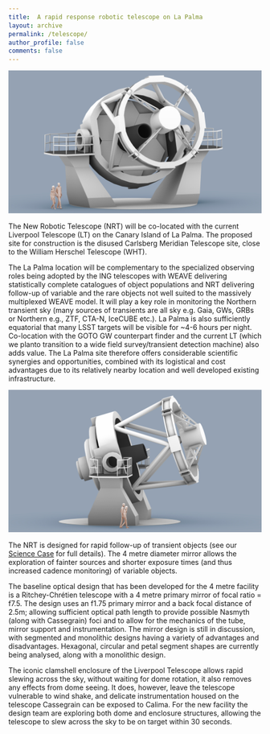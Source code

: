 ```yaml
---
title:  A rapid response robotic telescope on La Palma
layout: archive
permalink: /telescope/
author_profile: false
comments: false
---
```


![text about an image](NRT_concept_01_2018_ao_01.jpg) 

The New Robotic Telescope (NRT) will be co-located with the current Liverpool Telescope (LT) on the Canary Island of La Palma. The proposed site for construction is the disused Carlsberg Meridian Telescope site, close to the William Herschel Telescope (WHT). 

The La Palma location will be complementary to the specialized observing roles being adopted by the ING telescopes with WEAVE delivering statistically complete catalogues of object populations and NRT delivering follow-up of variable and the rare objects not well suited to the massively multiplexed WEAVE model. It will play a key role in monitoring the Northern transient sky (many sources of transients are all sky e.g. Gaia, GWs, GRBs or Northern e.g., ZTF, CTA-N, IceCUBE etc.). La Palma is also sufficiently equatorial that many LSST targets will be visible for ~4-6 hours per night. Co-location with the GOTO GW counterpart finder and the current LT (which we planto transition to a wide field survey/transient detection machine) also adds value. The La Palma site therefore offers considerable scientific synergies and opportunities, combined with its logistical and cost advantages due to its relatively nearby location and well developed existing infrastructure.

![text about an image](NRT_concept_01_2018_ao_02.jpg)

The NRT is designed for rapid follow-up of transient objects (see our [Science Case](science_case.md) for full details). The 4 metre diameter mirror allows the exploration of fainter sources and shorter exposure times (and thus increased cadence monitoring) of variable objects.

The baseline optical design that has been developed for the 4 metre facility is a Ritchey-Chrétien telescope with a 4 metre primary mirror of focal ratio = f7.5. The design uses an f1.75 primary mirror and a back focal distance of 2.5m; allowing sufficient optical path length to provide possible Nasmyth (along with Cassegrain) foci and to allow for the mechanics of the tube, mirror support and instrumentation. The mirror design is still in discussion, with segmented and monolithic designs having a variety of advantages and disadvantages. Hexagonal, circular and petal segment shapes are currently being analysed, along with a monolithic design. 

The iconic clamshell enclosure of the Liverpool Telescope allows rapid slewing across the sky, without waiting for dome rotation, it also removes any effects from dome seeing. It does, however, leave the telescope vulnerable to wind shake, and delicate instrumentation housed on the telescope Cassegrain can be exposed to Calima. For the new facility the design team are exploring both dome and enclosure structures, allowing the telescope to slew across the sky to be on target within 30 seconds.
